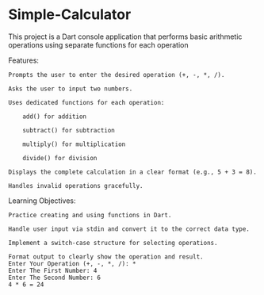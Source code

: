 # Simple-Calculator
This project is a Dart console application that performs basic arithmetic operations using separate functions for each operation

Features:

    Prompts the user to enter the desired operation (+, -, *, /).

    Asks the user to input two numbers.

    Uses dedicated functions for each operation:

        add() for addition

        subtract() for subtraction

        multiply() for multiplication

        divide() for division

    Displays the complete calculation in a clear format (e.g., 5 + 3 = 8).

    Handles invalid operations gracefully.

Learning Objectives:

    Practice creating and using functions in Dart.

    Handle user input via stdin and convert it to the correct data type.

    Implement a switch-case structure for selecting operations.

    Format output to clearly show the operation and result.
    Enter Your Operation (+, -, *, /): *
    Enter The First Number: 4
    Enter The Second Number: 6
    4 * 6 = 24




